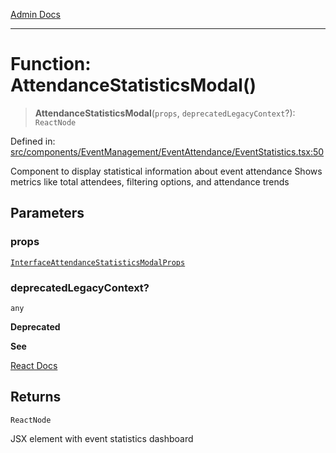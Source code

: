 [Admin Docs](/)

***

# Function: AttendanceStatisticsModal()

> **AttendanceStatisticsModal**(`props`, `deprecatedLegacyContext`?): `ReactNode`

Defined in: [src/components/EventManagement/EventAttendance/EventStatistics.tsx:50](https://github.com/syedali237/talawa-admin/blob/dd4a08e622d0fa38bcf9758a530e8cdf917dbac8/src/components/EventManagement/EventAttendance/EventStatistics.tsx#L50)

Component to display statistical information about event attendance
Shows metrics like total attendees, filtering options, and attendance trends

## Parameters

### props

[`InterfaceAttendanceStatisticsModalProps`](../../InterfaceEvents/interfaces/InterfaceAttendanceStatisticsModalProps.md)

### deprecatedLegacyContext?

`any`

**Deprecated**

**See**

[React Docs](https://legacy.reactjs.org/docs/legacy-context.html#referencing-context-in-lifecycle-methods)

## Returns

`ReactNode`

JSX element with event statistics dashboard
